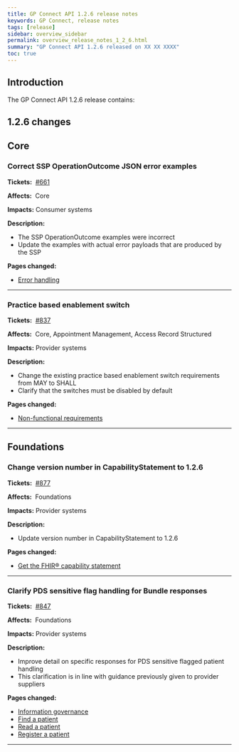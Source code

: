 ```yaml
---
title: GP Connect API 1.2.6 release notes
keywords: GP Connect, release notes
tags: [release]
sidebar: overview_sidebar
permalink: overview_release_notes_1_2_6.html
summary: "GP Connect API 1.2.6 released on XX XX XXXX"
toc: true
---
```


## Introduction ##

The GP Connect API 1.2.6 release contains:

## 1.2.6 changes ##

## Core ##

### Correct SSP OperationOutcome JSON error examples ###

**Tickets:**&nbsp; [#661](https://github.com/nhsconnect/gpconnect/issues/661)

**Affects:**&nbsp; Core

**Impacts:** Consumer systems

**Description:**

- The SSP OperationOutcome examples were incorrect
- Update the examples with actual error payloads that are produced by the SSP

**Pages changed:**

- [Error handling](development_fhir_error_handling_guidance.html#spine-secure-proxy-ssp-errors)

---

### Practice based enablement switch ###

**Tickets:**&nbsp; [#837](https://github.com/nhsconnect/gpconnect/issues/837)

**Affects:**&nbsp; Core, Appointment Management, Access Record Structured

**Impacts:** Provider systems

**Description:**

- Change the existing practice based enablement switch requirements from MAY to SHALL
- Clarify that the switches must be disabled by default

**Pages changed:**

- [Non-functional requirements](development_api_non_functional_requirements.html#enablement)

---

## Foundations ##

### Change version number in CapabilityStatement to 1.2.6 ###

**Tickets:**&nbsp; [#877](https://github.com/nhsconnect/gpconnect/issues/877)

**Affects:**&nbsp; Foundations

**Impacts:** Provider systems

**Description:**

- Update version number in CapabilityStatement to 1.2.6

**Pages changed:**

- [Get the FHIR&reg; capability statement](foundations_use_case_get_the_fhir_capability_statement.html)

---

### Clarify PDS sensitive flag handling for Bundle responses ###

**Tickets:**&nbsp; [#847](https://github.com/nhsconnect/gpconnect/issues/847)

**Affects:**&nbsp; Foundations

**Impacts:** Provider systems

**Description:**

- Improve detail on specific responses for PDS sensitive flagged patient handling
- This clarification is in line with guidance previously given to provider suppliers

**Pages changed:**

- [Information governance](foundations_ig.html#pds-s-flagged-patients)
- [Find a patient](foundations_use_case_find_a_patient.html#error-handling)
- [Read a patient](foundations_use_case_read_a_patient.html#error-handling)
- [Register a patient](foundations_use_case_register_a_patient.html#error-handling)

---

